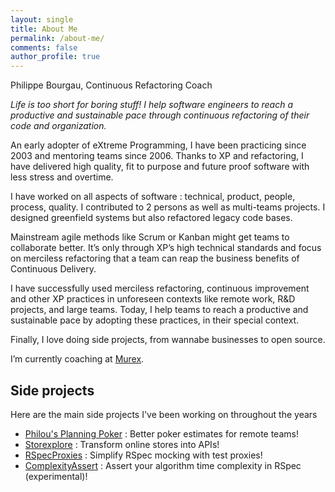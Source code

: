 ```yaml
---
layout: single
title: About Me
permalink: /about-me/
comments: false
author_profile: true
---
```

Philippe Bourgau, Continuous Refactoring Coach

*Life is too short for boring stuff! I help software engineers to reach a productive and sustainable pace through continuous refactoring of their code and organization.*

An early adopter of eXtreme Programming, I have been practicing since 2003 and mentoring teams since 2006. Thanks to XP and refactoring, I have delivered high quality, fit to purpose and future proof software with less stress and overtime.

I have worked on all aspects of software : technical, product, people, process, quality. I contributed to 2 persons as well as multi-teams projects. I designed greenfield systems but also refactored legacy code bases.

Mainstream agile methods like Scrum or Kanban might get teams to collaborate better. It’s only through XP’s high technical standards and focus on merciless refactoring that a team can reap the business benefits of Continuous Delivery.

I have successfully used merciless refactoring, continuous improvement and other XP practices in unforeseen contexts like remote work, R&D projects, and large teams. Today, I help teams to reach a productive and sustainable pace by adopting these practices, in their special context.

Finally, I love doing side projects, from wannabe businesses to open source.

I’m currently coaching at [Murex](http://www.murex.com).

## Side projects

Here are the main side projects I've been working on throughout the years

* [Philou's Planning Poker](http://philous-planning-poker.herokuapp.com) : Better poker estimates for remote teams!
* [Storexplore](http://philou.github.io/storexplore) : Transform online stores into APIs!
* [RSpecProxies](http://philou.github.io/rspecproxies) : Simplify RSpec mocking with test proxies!
* [ComplexityAssert](https://philippe.bourgau.net/complexity-assert/) : Assert your algorithm time complexity in RSpec (experimental)!
